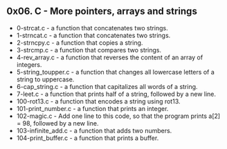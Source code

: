 ## 0x06. C - More pointers, arrays and strings
- 0-strcat.c - a function that concatenates two strings.
- 1-strncat.c - a function that concatenates two strings.
- 2-strncpy.c - a function that copies a string.
- 3-strcmp.c - a function that compares two strings.
- 4-rev_array.c - a function that reverses the content of an array of integers.
- 5-string_toupper.c - a function that changes all lowercase letters of a string to uppercase.
- 6-cap_string.c - a function that capitalizes all words of a string.
- 7-leet.c - a function that prints half of a string, followed by a new line.
- 100-rot13.c - a function that encodes a string using rot13.
- 101-print_number.c - a function that prints an integer.
- 102-magic.c - Add one line to this code, so that the program prints a[2] = 98, followed by a new line.
- 103-infinite_add.c - a function that adds two numbers.
- 104-print_buffer.c - a function that prints a buffer.
